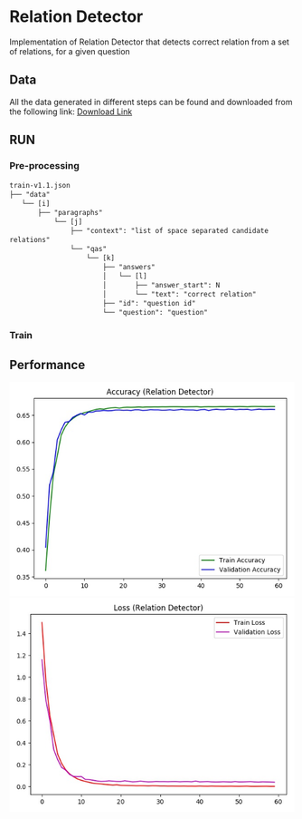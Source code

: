 # Relation Detector
Implementation of Relation Detector that detects correct relation from a set of relations, for a given question 


## Data
All the data generated in different steps can be found and downloaded from the following link:
[Download Link](https://www.dropbox.com/sh/wj8iojvn493d233/AAA0tA1qrOv2r9K3B8GKqeWoa?dl=0)
## RUN


### Pre-processing

```
train-v1.1.json
├── "data"
   └── [i]
       ├── "paragraphs"
           └── [j]
               ├── "context": "list of space separated candidate relations"
               └── "qas"
                   └── [k]
                       ├── "answers"
                       │   └── [l]
                       │       ├── "answer_start": N
                       │       └── "text": "correct relation"
                       ├── "id": "question id"
                       └── "question": "question"
```

### Train

## Performance
![alt text](https://github.com/rashad101/NLP_LAB/blob/master/img/acc.jpg)
![alt_text](https://github.com/rashad101/NLP_LAB/blob/master/img/loss.jpg)
